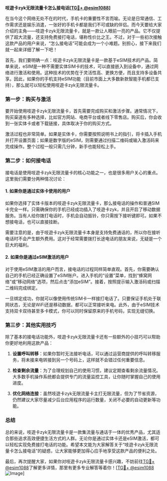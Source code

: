 **吱遊卡zyk无限流量卡怎么接电话[[TG💪+ @esim1088](https://t.me/s/esim1088)]**

在当今这个网络无处不在的时代，手机卡的重要性不言而喻。无论是日常通信、工作需求还是娱乐消遣，一张好的手机卡都是我们不可或缺的伴侣。而今天要给大家介绍的主角——吱遊卡zyk无限流量卡，就是一款让人眼前一亮的产品。它不仅提供了超大流量，还支持免费接打电话，堪称性价比之王。不过，对于一些初次接触这款产品的用户来说，“怎么接电话”可能会成为一个小难题。别担心，接下来我们就一起来详细了解一下吧！

首先，我们要明确一点：吱遊卡zyk无限流量卡是一款基于eSIM技术的产品。简单来说，eSIM是一种不需要实体SIM卡的技术，可以直接嵌入到设备中，通过网络进行激活和使用。这种技术的优势在于灵活性高、更换方便，而且支持多设备共享。因此，如果你的手机支持eSIM功能（目前市面上大多数新款智能手机都已支持），那么就可以轻松使用吱遊卡zyk无限流量卡。

### **第一步：购买与激活**
要开始使用吱遊卡zyk无限流量卡，首先需要完成购买和激活步骤。通常情况下，购买渠道有多种选择，比如官方网站、电商平台或者线下零售店。购买后，你会收到一张实体卡或者下载链接，具体取决于你的购买方式。

激活过程也非常简单。如果是实体卡，你需要按照说明书上的指引，将卡插入手机并打开设置页面；如果是数字版的eSIM，则需要通过扫描二维码或输入激活码来完成操作。整个过程一般只需几分钟，新手也能轻松上手。

### **第二步：如何接电话**
接电话是使用吱遊卡zyk无限流量卡的核心功能之一，也是很多用户关心的重点。这里我们需要分两种情况讨论：

#### **1. 如果你是通过实体卡使用的用户**
如果你选择了实体卡版本的吱遊卡zyk无限流量卡，那么接电话的操作和普通SIM卡完全一样。只需确保你的手机已经成功插入了吱遊卡zyk，并且开启了移动数据服务。当有人给你拨打电话时，手机会自动振铃，你只需按下接听键即可。如果不想接电话，也可以直接挂断。

需要注意的是，由于吱遊卡zyk无限流量卡本身是支持免费通话的，所以你在接听电话时不会产生额外费用。这对于经常需要拨打长途电话的朋友来说，无疑是一个巨大的福利。

#### **2. 如果你是通过eSIM激活的用户**
对于使用eSIM激活的用户而言，接电话的过程同样简单直观。首先，你需要确认自己的手机已经正确设置了eSIM账户。进入手机的“设置”菜单，找到“蜂窝网络”或“移动网络”选项，然后点击“添加eSIM”。接着，按照提示输入激活码或扫描二维码完成绑定。

一旦绑定成功，你就可以像使用传统SIM卡一样接打电话了。只要保证手机处于联网状态，无论是WiFi还是移动数据，都可以正常接听来电。此外，由于eSIM技术支持双卡双待甚至多卡模式，你可以同时保留原来的手机号码，实现无缝切换。

### **第三步：其他实用技巧**
除了基本的接电话功能外，吱遊卡zyk无限流量卡还有一些额外的小技巧可以帮助你更好地利用这款产品：

1. **设置呼叫转移**：如果你暂时无法接听电话，可以通过运营商提供的呼叫转移服务，将未接来电转接到另一个号码上，这样就不会错过任何重要信息。
   
2. **检查剩余流量**：为了合理规划自己的使用习惯，建议定期查看剩余流量情况。大多数手机操作系统都会提供专门的流量监控工具，让你随时掌握自己的使用进度。

3. **优化网络连接**：虽然吱遊卡zyk无限流量卡主打无限流量，但为了节省资源，仍然建议大家尽量减少后台应用程序的运行数量，关闭不必要的自动更新等功能。

### **总结**
总的来说，吱遊卡zyk无限流量卡是一款集流量与通话于一体的优秀产品，尤其适合那些追求高效便捷生活方式的人群。无论你是通过实体卡还是eSIM激活，都可以轻松实现免费接打电话的功能。希望本文能为大家解答关于“吱遊卡zyk无限流量卡怎么接电话”的疑惑，让大家能够更加得心应手地享受这款产品的便利之处。

最后，再次提醒大家，如果你对吱遊卡zyk无限流量卡感兴趣，不妨前往[TG💪+ @esim1088](https://t.me/s/esim1088)了解更多详情，那里有更多专业解答等着你！[[TG💪+ @esim1088](https://t.me/s/esim1088) ![Image](https://i.postimg.cc/4NQfJmqS/Snipaste-2025-05-13-00-14-12.png)]
